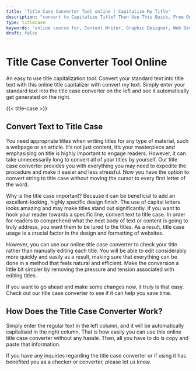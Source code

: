 ```yaml
---
title: 'Title Case Converter Tool online | Capitalize My Title'
description: "convert to Capitalize Title? Then Use This Quick, Free Online Handy Title Case Converter Tool online. Simple Copy and Paste. title case vs sentence case, ap title case, google scholar"
type: titlecase
keywords: 'online course for, Content Writer, Graphic Designer, Web Developer, Software Engineer, Frontend Developer graphic designer, UI designer, digital marketing'
draft: false
---
```


# Title Case Converter Tool Online

An easy to use title capitalization tool. Convert your standard text into title text with this online title capitalizer with convert my text. Simply enter your standard text into the title case converter on the left and see it automatically get generated on the right.



{{< title-case >}}

## Convert Text to Title Case

You need appropriate titles when writing titles for any type of material, such a webpage or an article. It’s not just content, it’s your masterpiece and emphasising on title is highly important to engage readers. However, it can take unnecessarily long to convert all of your titles by yourself. Our title case converter provides you with everything you may need to expedite the procedure and make it easier and less stressful. Now you have the option to convert string to title case without moving the cursor to every first letter of the word. 

Why is the title case important? Because it can be beneficial to add an excellent-looking, highly specific design finish. The use of capital letters looks amazing and may make titles stand out significantly. If you want to hook your reader towards a specific line, convert text to title case. In order for readers to comprehend what the next body of text or content is going to truly address, you want them to be lured to the titles. As a result, title case usage is a crucial factor in the design and formatting of websites.

However, you can use our online title case converter to check your title rather than manually editing each title. You will be able to edit considerably more quickly and easily as a result, making sure that everything can be done in a method that feels natural and efficient. Make the conversion a little bit simpler by removing the pressure and tension associated with editing titles.

If you want to go ahead and make some changes now, it truly is that easy. Check out our title case converter to see if it can help you save time.

## How Does the Title Case Converter Work?

Simply enter the regular text in the left column, and it will be automatically capitalised in the right column. That is how easily you can use this online title case converter without any hassle. Then, all you have to do is copy and paste that information.

If you have any inquiries regarding the title case converter or if using it has benefited you as a checker or converter, please let us know. 
